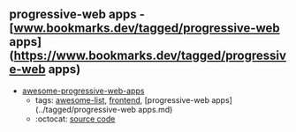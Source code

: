 progressive-web apps - [www.bookmarks.dev/tagged/progressive-web apps](https://www.bookmarks.dev/tagged/progressive-web apps)
---
* [awesome-progressive-web-apps](https://github.com/TalAter/awesome-progressive-web-apps#readme)
    * tags: [awesome-list](../tagged/awesome-list.md), [frontend](../tagged/frontend.md), [progressive-web apps](../tagged/progressive-web apps.md)
    * :octocat: [source code](https://github.com/TalAter/awesome-progressive-web-apps#readme)
